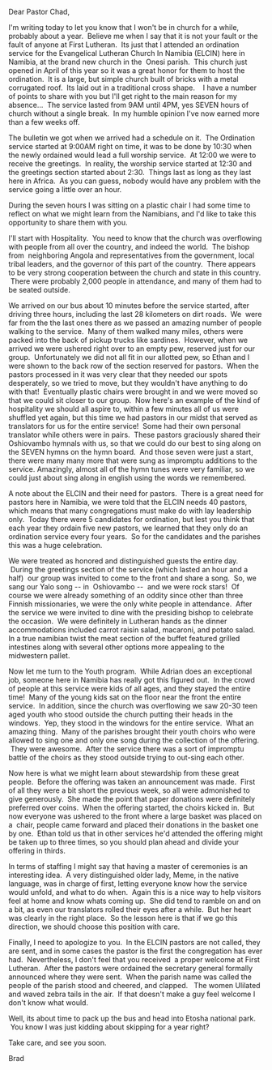 <!--
.. title: Church
.. date: 2012/06/30
.. slug: church
.. tags: Namibia
.. link: 
.. description: 
-->


<p>Dear Pastor Chad,</p>
<p>I'm writing today to let you know that I won't be in church for a while, probably about a year.  Believe me when I say that it is not your fault or the fault of anyone at First Lutheran.  Its just that I attended an ordination service for the Evangelical Lutheran Church In Namibia (ELCIN) here in Namibia, at the brand new church in the  Onesi parish.  This church just opened in April of this year so it was a great honor for them to host the ordination.  It is a large, but simple church built of bricks with a metal corrugated roof.  Its laid out in a traditional cross shape.    I have a number of points to share with you but I'll get right to the main reason for my absence…  The service lasted from 9AM until 4PM, yes SEVEN hours of church without a single break.  In my humble opinion I've now earned more than a few weeks off.</p>
<p>The bulletin we got when we arrived had a schedule on it.  The Ordination service started at 9:00AM right on time, it was to be done by 10:30 when the newly ordained would lead a full worship service.  At 12:00 we were to receive the greetings.  In reality, the worship service started at 12:30 and the greetings section started about 2:30.  Things last as long as they last here in Africa.  As you can guess, nobody would have any problem with the service going a little over an hour.</p>
<p>During the seven hours I was sitting on a plastic chair I had some time to reflect on what we might learn from the Namibians, and I'd like to take this opportunity to share them with you.</p>
<p>I'll start with Hospitality.  You need to know that the church was overflowing with people from all over the country, and indeed the world.  The bishop from  neighboring Angola and representatives from the government, local tribal leaders, and the governor of this part of the country.  There appears to be very strong cooperation between the church and state in this country.  There were probably 2,000 people in attendance, and many of them had to be seated outside.  </p>
<p>We arrived on our bus about 10 minutes before the service started, after driving three hours, including the last 28 kilometers on dirt roads.  We  were far from the the last ones there as we passed an amazing number of people walking to the service.  Many of them walked many miles, others were packed into the back of pickup trucks like sardines.  However, when we arrived we were ushered right over to an empty pew, reserved just for our group.  Unfortunately we did not all fit in our allotted pew, so Ethan and I were shown to the back row of the section reserved for pastors.  When the pastors processed in it was very clear that they needed our spots desperately, so we tried to move, but they wouldn't have anything to do with that!  Eventually plastic chairs were brought in and we were moved so that we could sit closer to our group.  Now here's an example of the kind of hospitality we should all aspire to, within a few minutes all of us were shuffled yet again, but this time we had pastors in our midst that served as translators for us for the entire service!  Some had their own personal translator while others were in pairs.  These pastors graciously shared their Oshiovambo hymnals with us, so that we could do our best to sing along on the SEVEN hymns on the hymn board.  And those seven were just a start, there were many many more that were sung as impromptu additions to the service. Amazingly, almost all of the hymn tunes were very familiar, so we could just about sing along in english using the words we remembered.</p>
<p>A note about the ELCIN and their need for pastors.  There is a great need for pastors here in Namibia, we were told that the ELCIN needs 40 pastors, which means that many congregations must make do with lay leadership only.  Today there were 5 candidates for ordination, but lest you think that each year they ordain five new pastors, we learned that they only do an ordination service every four years.  So for the candidates and the parishes this was a huge celebration.</p>
<p>We were treated as honored and distinguished guests the entire day.  During the greetings section of the service (which lasted an hour and a half)  our group was invited to come to the front and share a song.  So, we sang our Yalo song -- in  Oshiovambo --  and we were rock stars!  Of course we were already something of an oddity since other than three Finnish missionaries, we were the only white people in attendance.  After the service we were invited to dine with the presiding bishop to celebrate the occasion.  We were definitely in Lutheran hands as the dinner accommodations included carrot raisin salad, macaroni, and potato salad.   In a true namibian twist the meat section of the buffet featured grilled intestines along with several other options more appealing to the midwestern pallet.</p>
<p>Now let me turn to the Youth program.  While Adrian does an exceptional job, someone here in Namibia has really got this figured out.  In the crowd of people at this service were kids of all ages, and they stayed the entire time!  Many of the young kids sat on the floor near the front the entire service.  In addition, since the church was overflowing we saw 20-30 teen aged youth who stood outside the church putting their heads in the windows.  Yep, they stood in the windows for the entire service.  What an amazing thing.  Many of the parishes brought their youth choirs who were allowed to sing one and only one song during the collection of the offering.  They were awesome.  After the service there was a sort of impromptu battle of the choirs as they stood outside trying to out-sing each other.</p>
<p>Now here is what we might learn about stewardship from these great people.  Before the offering was taken an announcement was made.  First of all they were a bit short the previous week, so all were admonished to give generously.  She made the point that paper donations were definitely preferred over coins.  When the offering started, the choirs kicked in.  But now everyone was ushered to the front where a large basket was placed on a  chair, people came forward and placed their donations in the basket one by one.  Ethan told us that in other services he'd attended the offering might be taken up to three times, so you should plan ahead and divide your offering in thirds.</p>
<p>In terms of staffing I might say that having a master of ceremonies is an interesting idea.  A very distinguished older lady, Meme, in the native language, was in charge of first, letting everyone know how the service would unfold, and what to do when.  Again this is a nice way to help visitors feel at home and know whats coming up.  She did tend to ramble on and on a bit, as even our translators rolled their eyes after a while.  But her heart was clearly in the right place.  So the lesson here is that if we go this direction, we should choose this position with care.</p>
<p>Finally, I need to apologize to you.  In the ELCIN pastors are not called, they are sent, and in some cases the pastor is the first the congregation has ever had.  Nevertheless, I don't feel that you received  a proper welcome at First Lutheran.  After the pastors were ordained the secretary general formally announced where they were sent.  When the parish name was called the people of the parish stood and cheered, and clapped.   The women Ulilated and waved zebra tails in the air.  If that doesn't make a guy feel welcome I don't know what would.</p>
<p>Well, its about time to pack up the bus and head into Etosha national park.  You know I was just kidding about skipping for a year right?</p>
<p>Take care, and see you soon.</p>
<p>Brad</p>
